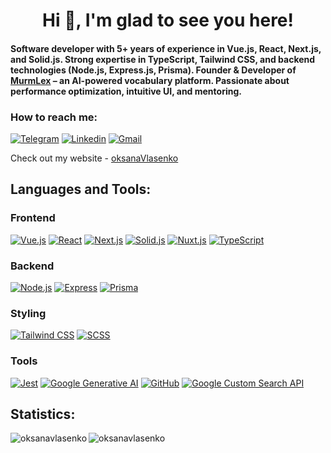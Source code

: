 <h1 align="center">Hi 👋, I'm glad to see you here!</h1>
<h4>Software developer with 5+ years of experience in Vue.js, React, Next.js, and Solid.js. Strong expertise in TypeScript, Tailwind CSS, and backend technologies (Node.js, Express.js, Prisma). Founder & Developer of <a href="https://nextjs-dashboard-ebon-sigma-74.vercel.app/" target="_blank">MurmLex</a> – an AI-powered vocabulary platform. Passionate about performance optimization, intuitive UI, and mentoring.</h4>

<h3>How to reach me:</h3>

[![Telegram](https://img.shields.io/badge/Telegram-%23fff?logo=telegram&logoColor=white&labelColor=%2326A5E4&color=%2326A5E4)](https://t.me/kseniaVlasenko)
[![Linkedin](https://img.shields.io/badge/Linkedin-%23fff?logo=linkedin&logoColor=white&labelColor=%230A66C2&color=%230A66C2)](https://www.linkedin.com/in/oksana-vlasenko-28b53919b/)
[![Gmail](https://img.shields.io/badge/Gmail-%23fff?logo=gmail&logoColor=white&labelColor=%23EA4335&color=%23EA4335)](mailto:vlasenkoksenia642@gmail.com?subject=Message%20from%20your%20site&body=Hello,%20I%20would%20like%20to...)

Check out my website - [oksanaVlasenko](https://oksanavlasenko.github.io/vlasenko/#/)

<h2 align="left">Languages and Tools:</h2>

### Frontend
[![Vue.js](https://img.shields.io/badge/Vue.js-4FC08D?logo=vue.js&logoColor=white&style=flat)](https://vuejs.org/)
[![React](https://img.shields.io/badge/React-61DAFB?logo=react&logoColor=black&style=flat)](https://reactjs.org/)
[![Next.js](https://img.shields.io/badge/Next.js-000000?style=flat&logo=next.js)](https://nextjs.org/)
[![Solid.js](https://img.shields.io/badge/Solid.js-000000?style=flat&logo=solid)](https://www.solidjs.com/)
[![Nuxt.js](https://img.shields.io/badge/Nuxt.js-00DC82?logo=nuxt.js&logoColor=white&style=flat)](https://nuxtjs.org/)
[![TypeScript](https://img.shields.io/badge/TypeScript-3178C6?logo=typescript&logoColor=white&style=flat)](https://www.typescriptlang.org/)

### Backend
[![Node.js](https://img.shields.io/badge/Node.js-339933?logo=node.js&logoColor=white&style=flat)](https://nodejs.org)
[![Express](https://img.shields.io/badge/Express-000000?logo=express&logoColor=white&style=flat)](https://expressjs.com)
[![Prisma](https://img.shields.io/badge/Prisma-2D3748?logo=prisma&logoColor=white&style=flat)](https://www.prisma.io/)

### Styling
[![Tailwind CSS](https://img.shields.io/badge/Tailwind%20CSS-06B6D4?logo=tailwindcss&logoColor=white&style=flat)](https://tailwindcss.com/)
[![SCSS](https://img.shields.io/badge/SCSS-CC6699?logo=sass&logoColor=white&style=flat)](https://sass-lang.com/)

### Tools
[![Jest](https://img.shields.io/badge/Jest-C21325?logo=jest&logoColor=white&style=flat)](https://jestjs.io/)
[![Google Generative AI](https://img.shields.io/badge/Google%20Generative%20AI-4285F4?logo=google&logoColor=white&style=flat)](https://cloud.google.com/generative-ai)
[![GitHub](https://img.shields.io/badge/GitHub-181717?logo=github&logoColor=white&style=flat)](https://github.com/oksanaVlasenko)
[![Google Custom Search API](https://img.shields.io/badge/Google%20Custom%20Search%20API-F8F8F8?logo=google&logoColor=black&style=flat)](https://developers.google.com/custom-search)

<h2 align="left">Statistics:</h2>

<p><img align="left" src="https://github-readme-streak-stats.herokuapp.com/?user=oksanavlasenko" alt="oksanavlasenko" /></p>

<p><img align="center" src="https://github-readme-stats.vercel.app/api/top-langs?username=oksanavlasenko&show_icons=true&locale=en&layout=compact" alt="oksanavlasenko" /></p>




